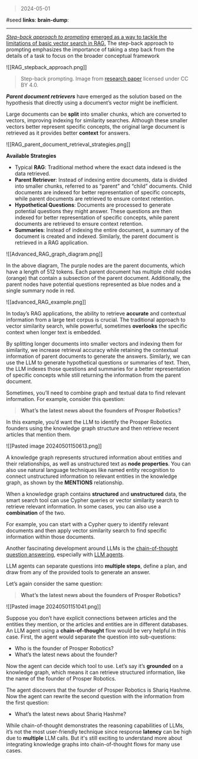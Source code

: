 
> 2024-05-01

#seed 
**links**: 
**brain-dump**: 

---

_[Step-back approach to prompting](https://arxiv.org/abs/2310.06117)_ [emerged as a way to tackle the limitations of basic vector search in RAG.](https://arxiv.org/abs/2310.06117) The step-back approach to prompting emphasizes the importance of taking a step back from the details of a task to focus on the broader conceptual framework

![[RAG_stepback_approach.png]]

>Step-back prompting. Image from [research paper](https://arxiv.org/abs/2310.06117) licensed under CC BY 4.0.


**_Parent document retrievers_** have emerged as the solution based on the hypothesis that directly using a document’s vector might be inefficient.

Large documents can be **split** into smaller chunks, which are converted to vectors, improving indexing for similarity searches. Although these smaller vectors better represent specific concepts, the original large document is retrieved as it provides better **context** for answers.

![[RAG_parent_document_retrieval_strategies.png]]

**Available Strategies**

- Typical **RAG**: Traditional method where the exact data indexed is the data retrieved.
- **Parent Retriever**: Instead of indexing entire documents, data is divided into smaller chunks, referred to as “parent” and “child” documents. Child documents are indexed for better representation of specific concepts, while parent documents are retrieved to ensure context retention.
- **Hypothetical Questions**: Documents are processed to generate potential questions they might answer. These questions are then indexed for better representation of specific concepts, while parent documents are retrieved to ensure context retention.
- **Summaries**: Instead of indexing the entire document, a summary of the document is created and indexed. Similarly, the parent document is retrieved in a RAG application.


![[Advanced_RAG_graph_diagram.png]]

In the above diagram, The purple nodes are the parent documents, which have a length of 512 tokens. Each parent document has multiple child nodes (orange) that contain a subsection of the parent document. Additionally, the parent nodes have potential questions represented as blue nodes and a single summary node in red.

![[advanced_RAG_example.png]]

In today’s RAG applications, the ability to retrieve **accurate** and contextual information from a large text corpus is crucial. The traditional approach to vector similarity search, while powerful, sometimes **overlooks** the specific context when longer text is embedded.

By splitting longer documents into smaller vectors and indexing them for similarity, we increase retrieval accuracy while retaining the contextual information of parent documents to generate the answers. Similarly, we can use the LLM to generate hypothetical questions or summaries of text. Then, the LLM indexes those questions and summaries for a better representation of specific concepts while still returning the information from the parent document.

Sometimes, you’ll need to combine graph and textual data to find relevant information. For example, consider this question:

> **What’s the latest news about the founders of Prosper Robotics?**

In this example, you’d want the LLM to identify the Prosper Robotics founders using the knowledge graph structure and then retrieve recent articles that mention them.

![[Pasted image 20240501150613.png]]

A knowledge graph represents structured information about entities and their relationships, as well as unstructured text as **node properties**. You can also use natural language techniques like named entity recognition to connect unstructured information to relevant entities in the knowledge graph, as shown by the **MENTIONS** relationship.

When a knowledge graph contains **structured** and **unstructured** data, the smart search tool can use Cypher queries or vector similarity search to retrieve relevant information. In some cases, you can also use a **combination** of the two.

For example, you can start with a Cypher query to identify relevant documents and then apply vector similarity search to find specific information within those documents.

Another fascinating development around LLMs is the [chain-of-thought question answering](https://cobusgreyling.medium.com/chain-of-thought-prompting-llm-reasoning-147a6cdb312b), especially with [LLM agents](https://python.langchain.com/docs/modules/agents.html).

LLM agents can separate questions into **multiple steps**, define a plan, and draw from any of the provided tools to generate an answer.

Let’s again consider the same question:

> **What’s the latest news about the founders of Prosper Robotics?**

![[Pasted image 20240501151041.png]]

Suppose you don’t have explicit connections between articles and the entities they mention, or the articles and entities are in different databases. An LLM agent using a **chain-of-thought** flow would be very helpful in this case. First, the agent would separate the question into sub-questions:

- Who is the founder of Prosper Robotics?
- What’s the latest news about the founder?

Now the agent can decide which tool to use. Let’s say it’s **grounded** on a knowledge graph, which means it can retrieve structured information, like the name of the founder of Prosper Robotics.

The agent discovers that the founder of Prosper Robotics is Shariq Hashme. Now the agent can rewrite the second question with the information from the first question:

- What’s the latest news about Shariq Hashme?

While chain-of-thought demonstrates the reasoning capabilities of LLMs, it’s not the most user-friendly technique since response **latency** can be high due to **multiple** LLM calls. But it's still exciting to understand more about integrating knowledge graphs into chain-of-thought flows for many use cases.